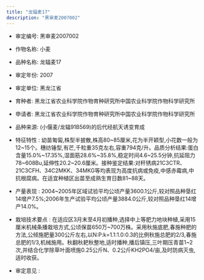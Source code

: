 ```yaml
---
title: "龙辐麦17"
description: "黑审麦2007002"
---
```

* 审定编号:  黑审麦2007002

*  作物名称:  小麦

*  品种名称:  龙辐麦17

*  审定年份:  2007

*  审定单位:  黑龙江省

* 育种者:  黑龙江省农业科学院作物育种研究所中国农业科学院作物科学研究所

*  申请者:  黑龙江省农业科学院作物育种研究所中国农业科学院作物科学研究所

*  品种来源:  (小偃麦/龙辐91B569)的后代经航天诱变育成

*  特征特性 : 
幼苗匍匐,株型半披散,株高80~85厘米,花为半开颖型,小花数一般为12~15个。穗纺锤型,有芒,千粒重35克左右,容重794克/升。品质分析结果:蛋白含量15.0%~17.35%,湿面筋28.6%~35.8%,稳定时间4.6~25.5分钟,抗延阻力78~608Bu,延伸性20.2~20.6厘米。接种鉴定结果:对秆锈病21C3CTR、21C3CFH、34C2MKK、34MKG等均表现为高度抗病或免疫,中感赤霉病,中抗根腐病。在适宜种植区出苗至成熟生育日数81~88天。
 
*  产量表现 : 
2004~2005年区域试验平均公顷产量3600.1公斤,较对照品种垦红14增产7.5%;2006年生产试验平均公顷产量3884.0公斤,较对照品种垦红14增产14.0%。

*  栽培技术要点 : 
在适应区3月末至4月初播种,选择中上等肥力地块种植,采用15厘米机械条播栽培方式,公顷保苗650万~700万株。采用秋施底肥,春施种肥的方法,公倾施肥量300公斤左右,以N:P:k=1.1:1.0:0.3的比例秋施总肥的2/3,春施总肥的1/3,机械施用。秋翻秋耙秋整地,适时播种,播后镇压,三叶期压青苗1~2次,并结合化学除草叶面喷施0.25公斤N、0.2公斤KH2PO4/亩,及时防病灭虫,适时收获。

*  审定意见 : 

